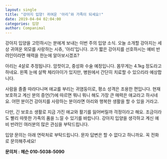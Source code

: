 ```yaml
---
layout: single
title: "강아지 입양! 귀여운 '아리’와 가족이 되세요!"
date: 2019-04-04 02:04:00
categories: 입양
author: Companimal
---
```


강아지 입양을 고민하시는 분에게 보내는 이번 주의 입양 소식. 오늘 소개할 강아지는 세상 귀여운 외모를 사랑하는 시츄, '아리’입니다. 코가 짧은 강아지를 선호하시는 예비 반려인이라면 매력을 한눈에 알아보시겠죠?

아리는 4살로 추정됩니다. 암컷이고, 중성화 수술 예정입니다. 몸무게는 4.1kg 정도라고 하네요. 왼쪽 눈에 살짝 체리아이가 있지만, 병원에서 간단히 치료할 수 있으리라 예상합니다.

사람을 졸졸 따라다니며 애교를 부리는 귀염둥이로, 평소 성격은 조용한 편입니다. 현재 보호하고 계신 분의 증언(?)에 따르면 뭐니 뭐니 해도 가장 큰 매력은 애교라고 하시네요. 어떤 분이건 강아지를 사랑하는 분이라면 아리와 행복한 생활을 할 수 있을 거라고.

다만, 긴 보호소 생활로 지금 가진 애교와 활기를 잃어버릴까 걱정이라고 해요. 조금이라도 빨리 따뜻한 가족의 품을 느낄 수 있기를 바랍니다. 강아지 입양을 생각하고 계신 예비 반려인 여러분의 많은 관심을 부탁드립니다.

입양 문의는 아래 연락처로 부탁드립니다. 문자 답변은 할 수 없다고 하니까요. 꼭 전화로 문의해주세요!

**문의처 : 헤슨 010-5038-5090**

